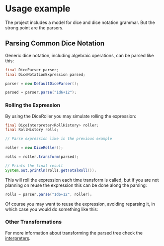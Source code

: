 # Usage example


The project includes a model for dice and dice notation grammar. But the strong point are the parsers.

## Parsing Common Dice Notation

Generic dice notation, including algebraic operations, can be parsed like this:

```java
final DiceParser parser;
final DiceNotationExpression parsed;

parser = new DefaultDiceParser();

parsed = parser.parse("1d6+12");
```

### Rolling the Expression

By using the DiceRoller you may simulate rolling the expression:

```java
final DiceInterpreter<RollHistory> roller;
final RollHistory rolls;

// Parse expression like in the previous example

roller = new DiceRoller();

rolls = roller.transform(parsed);

// Prints the final result
System.out.println(rolls.getTotalRoll());
```

This will roll the expression each time transform is called, but if you are not planning on reuse the expression this can be done along the parsing:

```java
rolls = parser.parse("1d6+12", roller);
```

Of course you may want to reuse the expression, avoiding reparsing it, in which case you would do something like this:

### Other Transformations

For more information about transforming the parsed tree check the [interpreters][interpreters].

[interpreters]: ./interpreter.html
